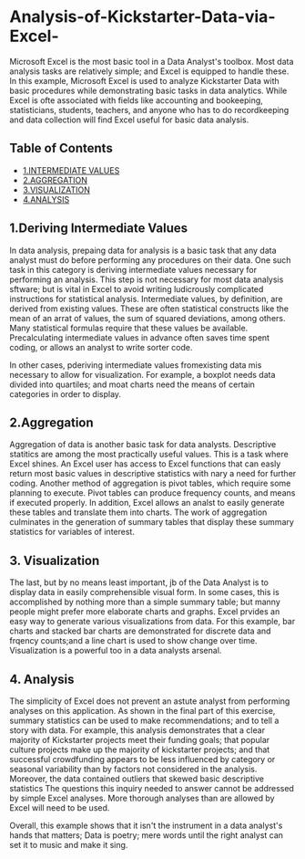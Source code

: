 # Analysis-of-Kickstarter-Data-via-Excel-

Microsoft Excel is the most basic tool in a Data Analyst's toolbox. Most data analysis tasks are relatively simple; and Excel is equipped to handle these. In this example, Microsoft Excel is used to analyze Kickstarter Data with basic procedures while demonstrating basic tasks in data analytics. While Excel is ofte associated with fields like accounting and bookeeping, statisticians, students, teachers, and anyone who has to do recordkeeping and data collection will find Excel useful for basic data analysis. 

## Table of Contents
* [1.INTERMEDIATE VALUES](#1-Deriving-Intermediate-Values)
* [2.AGGREGATION](#2-Aggregation)
* [3.VISUALIZATION](#3-Visualization)
* [4.ANALYSIS](#4-Analysis)


## 1.Deriving Intermediate Values 
In data analysis, prepaing data for analysis is a basic task that any data analyst must do before performing any procedures on their data. One such task in this category is deriving intermediate values necessary for performing an analysis. This step is not necessary for most data analysis sftware; but is vital in Excel to avoid writing ludicrously complicated instructions for statistical analysis. Intermediate values, by definition, are derived from existing values. These are often statistical constructs like the mean of an arrat of values, the sum of squared deviations, among others. Many statistical formulas require that these values be available. Precalculating intermediate values in advance often saves time spent coding, or allows an analyst to write sorter code. 

In other cases, pderiving intermediate values fromexisting data mis necessary to allow for visualization. For example, a boxplot needs data divided into quartiles; and moat charts need the means of certain categories in order to display. 

## 2.Aggregation 
Aggregation of data is another basic task for data analysts. Descriptive statitics are among the most practically useful values. This is a task where Excel shines. An Excel user has access to Excel functions that can easly return most basic values in descriptive statistics with nary a need for further coding. Another method of aggregation is pivot tables, which require some planning to execute. Pivot tables can produce frequency counts, and means if executed properly. In addition, Excel allows an analst to easily generate these tables and translate them into charts. The work of aggregation culminates in the generation of summary tables that display these summary statistics for variables of interest. 

## 3. Visualization
The last, but by no means least important, jb of the Data Analyst is to display data in easily comprehensible visual form. In some cases, this is accomplished by nothing more than a simple summary table; but manny people might prefer more elaborate charts and graphs. Excel prvides an easy way to generate various visualizations from data. For this example, bar charts and stacked bar charts are demonstrated for discrete data and frqency counts;and a line chart is used to show change over time. Visualization is a powerful too in a data analysts arsenal. 

## 4. Analysis
The simplicity of Excel does not prevent an astute analyst from performing analyses on this application. As shown in the final part of this exercise, summary statistics can be used to make recommendations; and to tell a story with data. For example, this analysis demonstrates that a clear majority of Kickstarter projects meet their funding goals; that popular culture projects make up the majority of kickstarter projects; and that successful crowdfunding appears to be less influenced by category or seasonal variability than by factors not considered in the analysis. Moreover, the data contained outliers that skewed basic descriptive statistics The questions this inquiry needed to answer cannot be addressed by simple Excel analyses. More thorough analyses than are allowed by Excel will need to be used.  

Overall, this example shows that it isn't the instrument in a data analyst's hands that matters; Data is poetry; mere words until the right analyst can set it to music and make it sing. 
